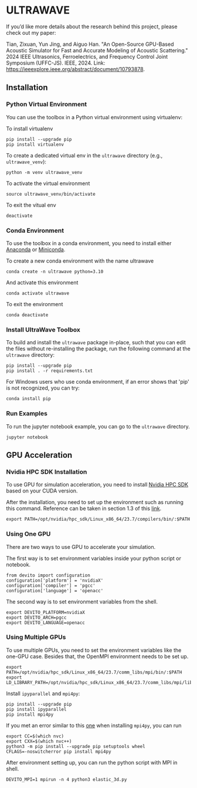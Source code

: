 # ULTRAWAVE

If you’d like more details about the research behind this project, please check out my paper:

Tian, Zixuan, Yun Jing, and Aiguo Han. "An Open-Source GPU-Based Acoustic Simulator for Fast and Accurate Modeling of Acoustic Scattering." 2024 IEEE Ultrasonics, Ferroelectrics, and Frequency Control Joint Symposium (UFFC-JS). IEEE, 2024. Link: https://ieeexplore.ieee.org/abstract/document/10793878. 

## Installation

### Python Virtual Environment

You can use the toolbox in a Python virtual environment using virtualenv:

To install virtualenv

    pip install --upgrade pip
    pip install virtualenv

To create a dedicated virtual env in the `ultrawave` directory (e.g., `ultrawave_venv`):

    python -m venv ultrawave_venv

To activate the virtual environment

    source ultrawave_venv/bin/activate

To exit the vitual env

    deactivate

### Conda Environment

To use the toolbox in a conda environment, you need to install either [Anaconda](https://docs.anaconda.com/free/anaconda/install/index.html) or [Miniconda](https://docs.anaconda.com/free/miniconda/index.html).

To create a new conda environment with the name ultrawave

    conda create -n ultrawave python=3.10

And activate this environment

    conda activate ultrawave

To exit the environment

    conda deactivate

### Install UltraWave Toolbox

To build and install the `ultrawave` package in-place, such that you can edit the files without 
re-installing the package, run the following command at the `ultrawave` directory:

    pip install --upgrade pip
    pip install . -r requirements.txt

For Windows users who use conda environment, if an error shows that 'pip' is not recognized, you can try:

    conda install pip

### Run Examples

To run the jupyter notebook example, you can go to the `ultrawave` directory.

    jupyter notebook

## GPU Acceleration

### Nvidia HPC SDK Installation

To use GPU for simulation acceleration, you need to install [Nvidia HPC SDK](https://developer.nvidia.com/hpc-sdk-downloads) 
based on your CUDA version.

After the installation, you need to set up the environment such as running this command. Reference can be taken in section 
1.3 of this [link](https://docs.nvidia.com/hpc-sdk//hpc-sdk-install-guide/index.html).

    export PATH=/opt/nvidia/hpc_sdk/Linux_x86_64/23.7/compilers/bin/:$PATH

### Using One GPU

There are two ways to use GPU to accelerate your simulation.

The first way is to set environment variables inside your python script or notebook.

    from devito import configuration
    configuration['platform'] = 'nvidiaX'
    configuration['compiler'] = 'pgcc'
    configuration['language'] = 'openacc'

The second way is to set environment variables from the shell.

    export DEVITO_PLATFORM=nvidiaX
    export DEVITO_ARCH=pgcc
    export DEVITO_LANGUAGE=openacc

### Using Multiple GPUs

To use multiple GPUs, you need to set the environment variables like the one-GPU case. 
Besides that, the OpenMPI environment needs to be set up.

    export PATH=/opt/nvidia/hpc_sdk/Linux_x86_64/23.7/comm_libs/mpi/bin/:$PATH
    export LD_LIBRARY_PATH=/opt/nvidia/hpc_sdk/Linux_x86_64/23.7/comm_libs/mpi/lib/:$LD_LIBRARY_PATH

Install `ipyparallel` and `mpi4py`:

    pip install --upgrade pip
    pip install ipyparallel
    pip install mpi4py

If you met an error similar to this [one](https://github.com/mpi4py/mpi4py/issues/114) when installing `mpi4py`, you can run

    export CC=$(which nvc)
    export CXX=$(which nvc++)
    python3 -m pip install --upgrade pip setuptools wheel
    CFLAGS=-noswitcherror pip install mpi4py

After environment setting up, you can run the python script with MPI in shell.

    DEVITO_MPI=1 mpirun -n 4 python3 elastic_3d.py





